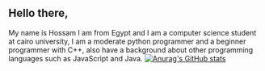## Hello there,
My name is Hossam I am from Egypt and I am a computer science student at cairo university, I am a moderate python programmer and a beginner programmer with C++, also have a background about other programming languages such as JavaScript and Java.
[![Anurag's GitHub stats](https://github-readme-stats.vercel.app/api?username=HossamAhmedFouad)](https://github.com/anuraghazra/github-readme-stats)
